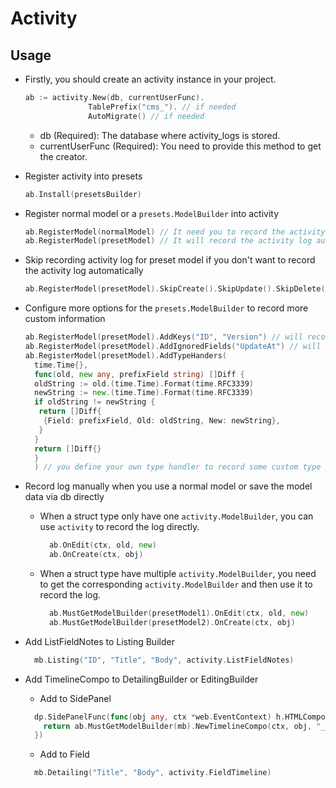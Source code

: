 # Activity

## Usage

- Firstly, you should create an activity instance in your project.

  ```go
  ab := activity.New(db, currentUserFunc).
                TablePrefix("cms_"). // if needed
                AutoMigrate() // if needed
  ```

  - db (Required): The database where activity_logs is stored.
  - currentUserFunc (Required): You need to provide this method to get the creator.

- Register activity into presets

  ```go
  ab.Install(presetsBuilder)
  ```

- Register normal model or a `presets.ModelBuilder` into activity

  ```go
  ab.RegisterModel(normalModel) // It need you to record the activity log manually
  ab.RegisterModel(presetModel) // It will record the activity log automatically when you create, update or delete the model data via preset admin
  ```

- Skip recording activity log for preset model if you don't want to record the activity log automatically

  ```go
  ab.RegisterModel(presetModel).SkipCreate().SkipUpdate().SkipDelete()
  ```

- Configure more options for the `presets.ModelBuilder` to record more custom information

  ```go
  ab.RegisterModel(presetModel).AddKeys("ID", "Version") // will record value of the ID and Version field as the keyword of a model table
  ab.RegisterModel(presetModel).AddIgnoredFields("UpdateAt") // will ignore the UpdateAt field when recording activity log for update operation
  ab.RegisterModel(presetModel).AddTypeHanders(
    time.Time{},
    func(old, new any, prefixField string) []Diff {
    oldString := old.(time.Time).Format(time.RFC3339)
    newString := new.(time.Time).Format(time.RFC3339)
    if oldString != newString {
     return []Diff{
      {Field: prefixField, Old: oldString, New: newString},
     }
    }
    return []Diff{}
    }
    ) // you define your own type handler to record some custom type for update operation
  ```

- Record log manually when you use a normal model or save the model data via db directly

  - When a struct type only have one `activity.ModelBuilder`, you can use `activity` to record the log directly.

    ```go
      ab.OnEdit(ctx, old, new)
      ab.OnCreate(ctx, obj)
    ```

  - When a struct type have multiple `activity.ModelBuilder`, you need to get the corresponding `activity.ModelBuilder` and then use it to record the log.

    ```go
      ab.MustGetModelBuilder(presetModel1).OnEdit(ctx, old, new)
      ab.MustGetModelBuilder(presetModel2).OnCreate(ctx, obj)
    ```

- Add ListFieldNotes to Listing Builder

  ```go
    mb.Listing("ID", "Title", "Body", activity.ListFieldNotes)
  ```

- Add TimelineCompo to DetailingBuilder or EditingBuilder

  - Add to SidePanel

  ```go
    dp.SidePanelFunc(func(obj any, ctx *web.EventContext) h.HTMLComponent {
      return ab.MustGetModelBuilder(mb).NewTimelineCompo(ctx, obj, "_side")
    })
  ```

  - Add to Field

  ```go
    mb.Detailing("Title", "Body", activity.FieldTimeline)
  ```
